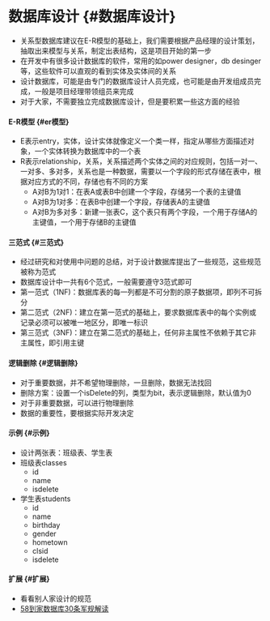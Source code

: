 # 数据库设计 {#数据库设计}

* 关系型数据库建议在E-R模型的基础上，我们需要根据产品经理的设计策划，抽取出来模型与关系，制定出表结构，这是项目开始的第一步
* 在开发中有很多设计数据库的软件，常用的如power designer，db desinger等，这些软件可以直观的看到实体及实体间的关系
* 设计数据库，可能是由专门的数据库设计人员完成，也可能是由开发组成员完成，一般是项目经理带领组员来完成
* 对于大家，不需要独立完成数据库设计，但是要积累一些这方面的经验

#### E-R模型 {#er模型}

* E表示entry，实体，设计实体就像定义一个类一样，指定从哪些方面描述对象，一个实体转换为数据库中的一个表
* R表示relationship，关系，关系描述两个实体之间的对应规则，包括一对一、一对多、多对多，关系也是一种数据，需要以一个字段的形式存储在表中，根据对应方式的不同，存储也有不同的方案
  * A对B为1对1：在表A或表B中创建一个字段，存储另一个表的主键值
  * A对B为1对多：在表B中创建一个字段，存储表A的主键值
  * A对B为多对多：新建一张表C，这个表只有两个字段，一个用于存储A的主键值，一个用于存储B的主键值

#### 三范式 {#三范式}

* 经过研究和对使用中问题的总结，对于设计数据库提出了一些规范，这些规范被称为范式
* 数据库设计中一共有6个范式，一般需要遵守3范式即可
* 第一范式（1NF\)：数据库表的每一列都是不可分割的原子数据项，即列不可拆分
* 第二范式（2NF\)：建立在第一范式的基础上，要求数据库表中的每个实例或记录必须可以被唯一地区分，即唯一标识
* 第三范式（3NF\)：建立在第二范式的基础上，任何非主属性不依赖于其它非主属性，即引用主键

#### 逻辑删除 {#逻辑删除}

* 对于重要数据，并不希望物理删除，一旦删除，数据无法找回
* 删除方案：设置一个isDelete的列，类型为bit，表示逻辑删除，默认值为0
* 对于非重要数据，可以进行物理删除
* 数据的重要性，要根据实际开发决定

#### 示例 {#示例}

* 设计两张表：班级表、学生表
* 班级表classes
  * id
  * name
  * isdelete
* 学生表students
  * id
  * name
  * birthday
  * gender
  * hometown
  * clsid
  * isdelete

#### 扩展 {#扩展}

* 看看别人家设计的规范
* [58到家数据库30条军规解读](http://mp.weixin.qq.com/s/Yjh_fPgrjuhhOZyVtRQ-SA)




